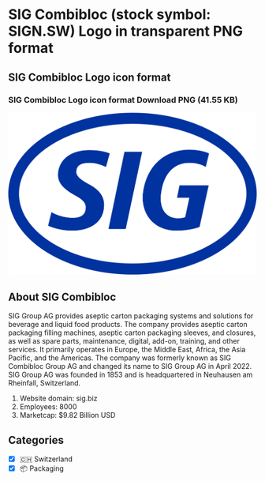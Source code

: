 # SIG Combibloc (stock symbol: SIGN.SW) Logo in transparent PNG format

## SIG Combibloc Logo icon format

### SIG Combibloc Logo icon format Download PNG (41.55 KB)

![SIG Combibloc Logo icon format Download PNG (41.55 KB)](/img/orig/SIGN.SW-72674aa1.png)

## About SIG Combibloc

SIG Group AG provides aseptic carton packaging systems and solutions for beverage and liquid food products. The company provides aseptic carton packaging filling machines, aseptic carton packaging sleeves, and closures, as well as spare parts, maintenance, digital, add-on, training, and other services. It primarily operates in Europe, the Middle East, Africa, the Asia Pacific, and the Americas. The company was formerly known as SIG Combibloc Group AG and changed its name to SIG Group AG in April 2022. SIG Group AG was founded in 1853 and is headquartered in Neuhausen am Rheinfall, Switzerland.

1. Website domain: sig.biz
2. Employees: 8000
3. Marketcap: $9.82 Billion USD


## Categories
- [x] 🇨🇭 Switzerland
- [x] 📦 Packaging
